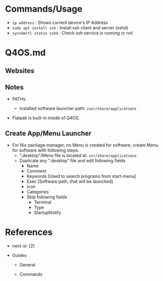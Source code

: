 # Commands/Usage

* `ip address` : Shows current device's IP Address
* `sudo apt install ssh` : Install ssh client and server (sshd)
* `systemctl status sshd` : Check ssh service is running or not

# Q4OS.md

## Websites

## Notes

* PATHs
  * Installed software launcher path: `/usr/share/applications`

* Flatpak is built-in inside of Q4OS.

## Create App/Menu Launcher

* For Nix package manager, no Menu is created for software, create Menu for software with following steps:
  * ".desktop"/Menu file is located at: `usr/share/applications`
  * Duplicate any ".desktop" file and edit following fields
    * Name
    * Comment
    * Keywords [Used to search programs from start-menu]
    * Exec [Software path, that will be launched]
    * Icon
    * Categories
    * Skip following fields
      * Terminal
      * Type
      * StartupNotify

# References

* next-sl: {2}

* Guides

  * General

  * Commands

